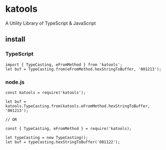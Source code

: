 # katools

A Utility Library of TypeScript & JavaScript

## install

### TypeScript

```
import { TypeCasting, eFromMethod } from 'katools';
let buf = TypeCasting.from(eFromMethod.hexStringToBuffer, '001213');
```

### node.js

```
const katools = require('katools');

let buf = katools.TypeCasting.from(katools.eFromMethod.hexStringToBuffer, '001213');

// OR

const { TypeCasting, eFromMethod } = require('katools);

let typeCasting = new TypeCasting();
let buf = typeCasting.hexStringToBuffer('001122');
```